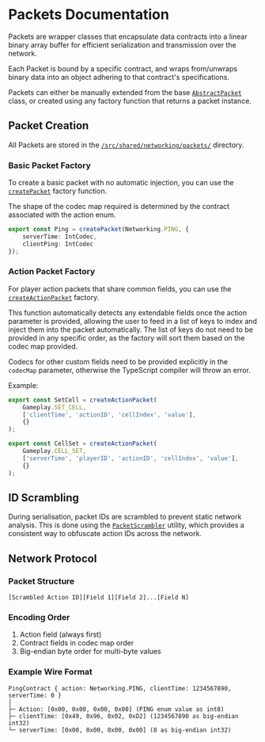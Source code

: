 # Packets Documentation

Packets are wrapper classes that encapsulate data contracts into a linear
binary array buffer for efficient serialization and transmission over the network.

Each Packet is bound by a specific contract, and wraps from/unwraps binary data
into an object adhering to that contract's specifications.

Packets can either be manually extended from the base
[`AbstractPacket`](/src/shared/networking/packets/AbstractPacket.ts) class,
or created using any factory function that returns a packet instance.


## Packet Creation

All Packets are stored in the [`/src/shared/networking/packets/`](/src/shared/networking/packets/) directory.

### Basic Packet Factory

To create a basic packet with no automatic injection, you can use the
[`createPacket`](/src/shared/networking/factory/createPacket.ts) factory function.

The shape of the codec map required is determined by the contract associated with the action enum.

```ts
export const Ping = createPacket(Networking.PING, {
    serverTime: IntCodec,
    clientPing: IntCodec
});
```

### Action Packet Factory
For player action packets that share common fields, you can use the
[`createActionPacket`](/src/shared/networking/factory/createActionPacket.ts) factory.

This function automatically detects any extendable fields once the action parameter is provided,
allowing the user to feed in a list of keys to index and inject them into the packet automatically.
The list of keys do not need to be provided in any specific order,
as the factory will sort them based on the codec map provided.

Codecs for other custom fields need to be provided explicitly in the `codecMap` parameter,
otherwise the TypeScript compiler will throw an error.

Example:
```ts
export const SetCell = createActionPacket(
    Gameplay.SET_CELL,
    ['clientTime', 'actionID', 'cellIndex', 'value'],
    {}
);

export const CellSet = createActionPacket(
    Gameplay.CELL_SET,
    ['serverTime', 'playerID', 'actionID', 'cellIndex', 'value'],
    {}
);
```

## ID Scrambling
During serialisation, packet IDs are scrambled to prevent static network analysis.
This is done using the [`PacketScrambler`](/src/shared/utils/PacketScrambler.ts) utility,
which provides a consistent way to obfuscate action IDs across the network.

## Network Protocol

### Packet Structure
```
[Scrambled Action ID][Field 1][Field 2]...[Field N]
```

### Encoding Order
1. Action field (always first)
2. Contract fields in codec map order
3. Big-endian byte order for multi-byte values

### Example Wire Format
```
PingContract { action: Networking.PING, clientTime: 1234567890, serverTime: 0 }
│
├─ Action: [0x00, 0x00, 0x00, 0x00] (PING enum value as int8)
├─ clientTime: [0x49, 0x96, 0x02, 0xD2] (1234567890 as big-endian int32)
└─ serverTime: [0x00, 0x00, 0x00, 0x00] (0 as big-endian int32)
```
